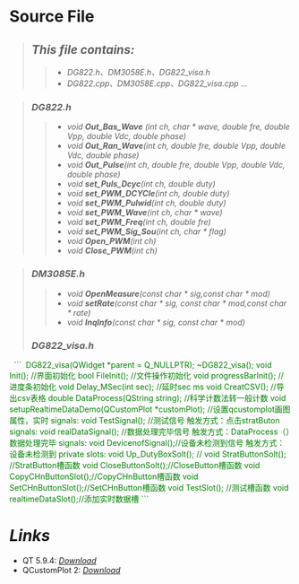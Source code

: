 # Source File
> ## *This file contains:*  
  >> * *DG822.h、DM3058E.h、DG822_visa.h*  
  >> * *DG822.cpp、DM3058E.cpp、DG822_visa.cpp ...*  
   
> ### *DG822.h*   
 >> *  *void **Out\_Bas\_Wave** (int ch, char * wave, double fre, double Vpp, double Vdc, double phase)*     
 >> *  *void **Out\_Ran\_Wave**(int ch, double fre, double Vpp, double Vdc, double phase)*   
 >> * *void **Out\_Pulse**(int ch, double fre, double Vpp, double Vdc, double phase)*    
 >> * *void **set\_Puls_Dcyc**(int ch, double duty)*    
 >> * *void **set\_PWM\_DCYCle**(int ch, double duty)*  
 >> * *void **set\_PWM\_Pulwid**(int ch, double duty)*  
 >> * *void **set\_PWM\_Wave**(int ch, char * wave)*  
 >> * *void **set\_PWM\_Freq**(int ch, double fre)*    
 >> *	*void **set\_PWM\_Sig\_Sou**(int ch, char * flag)*  
 >> *	*void **Open\_PWM**(int ch)*  
 >> *	*void **Close\_PWM**(int ch)*  

> ### *DM3085E.h*
 >> * *void **OpenMeasure**(const char * sig,const char * mod)*    	
 >> * *void **setRate**(const char * sig, const char * mod,const char * rate)*  
 >> * *void **InqInfo**(const char * sig, const char * mod)*  
> ### *DG822\_visa.h*
<td><font color="#008000"> 
	```  
	DG822_visa(QWidget *parent = Q_NULLPTR);    
	~DG822_visa();  
	void Init();		//界面初始化    
	bool FileInit();	//文件操作初始化    
	void progressBarInit();		//进度条初始化  
	void Delay_MSec(int sec);	//延时sec ms  
	void CreatCSV();			//导出csv表格  
	double DataProcess(QString string);	  //科学计数法转一般计数  
	void setupRealtimeDataDemo(QCustomPlot *customPlot);	//设置qcustomplot画图属性，实时  
	signals:   
	void TestSignal();	//测试信号  触发方式：点击stratButon      
	signals:  
	void realDataSignal();	//数据处理完毕信号 触发方式：DataProcess（）数据处理完毕  
	signals:  
	void DevicenofSignal();//设备未检测到信号 触发方式：设备未检测到  
	private slots:
		void Up_DutyBoxSolt();	// 
		void StratButtonSolt();	//StratButton槽函数
		void CloseButtonSolt();//CloseButton槽函数
		void CopyCHnButtonSlot();//CopyCHnButton槽函数
		void SetCHnButtonSlot();//SetCHnButton槽函数
		void TestSlot();		//测试槽函数
		void realtimeDataSlot();//添加实时数据槽
```  
</font></td>  

# *Links*  

* QT 5.9.4:  *[Download](http://download.qt.io/archive/qt/5.9/5.9.4/)*
* QCustomPlot 2:  *[Download](https://www.qcustomplot.com/index.php/download)*
